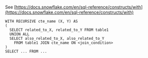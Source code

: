See [https://docs.snowflake.com/en/sql-reference/constructs/with](https://docs.snowflake.com/en/sql-reference/constructs/with)
```
WITH RECURSIVE cte_name (X, Y) AS
(
  SELECT related_to_X, related_to_Y FROM table1
  UNION ALL
  SELECT also_related_to_X, also_related_to_Y
    FROM table1 JOIN cte_name ON <join_condition>
)
SELECT ... FROM ...
```
